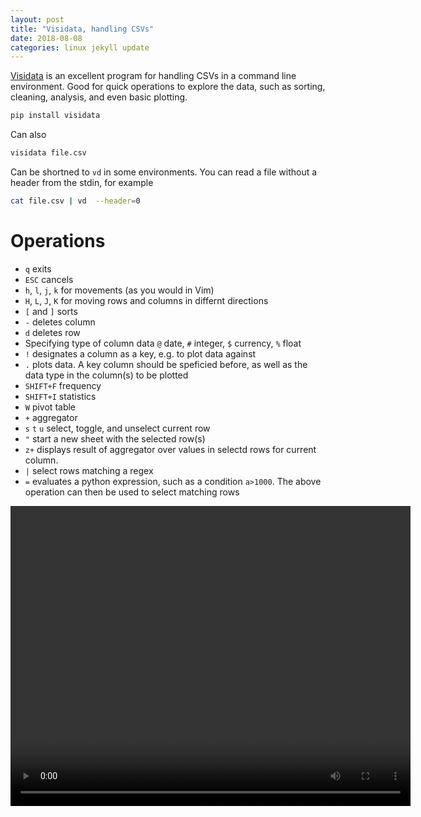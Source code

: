 ```yaml
---
layout: post
title: "Visidata, handling CSVs"
date: 2018-08-08
categories: linux jekyll update
---
```



[Visidata](https://www.visidata.org/) is an excellent program for handling CSVs in a command line environment. Good for quick operations to explore the data, such as sorting, cleaning, analysis, and even basic plotting. 


``` bash
pip install visidata
```

Can also 

``` bash
visidata file.csv
```

Can be shortned to `vd` in some environments. You can read a file without a header from the stdin, for example

``` bash
cat file.csv | vd  --header=0 
```

# Operations

* `q` exits
* `ESC` cancels
* `h`, `l`, `j`, `k` for movements (as you would in Vim)
* `H`, `L`, `J`, `K` for moving rows and columns in differnt directions
* `[` and `]` sorts
* `-` deletes column
* `d` deletes row
* Specifying type of column data `@` date, `#` integer, `$` currency, `%` float
* `!` designates a column as a key, e.g. to plot data against
* `.` plots data. A key column should be speficied before, as well as the data type in the column(s) to be plotted
* `SHIFT+F` frequency
* `SHIFT+I` statistics
* `W` pivot table
* `+` aggregator
* `s` `t` `u` select, toggle, and unselect current row 
* `"` start a new sheet with the selected row(s)
* `z+` displays result of aggregator over values in selectd rows for current column. 
* `|` select rows matching a regex
* `=` evaluates a python expression, such as a condition `a>1000`. The above operation can then be used to select matching rows 

<video width="640" height="480" src="/assets/screencast_vd.webm" controls>
</video>
